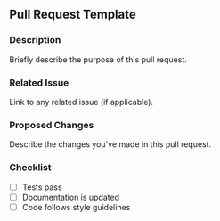 ## Pull Request Template

### Description
Briefly describe the purpose of this pull request.

### Related Issue
Link to any related issue (if applicable).

### Proposed Changes
Describe the changes you've made in this pull request.

### Checklist
- [ ] Tests pass
- [ ] Documentation is updated
- [ ] Code follows style guidelines
